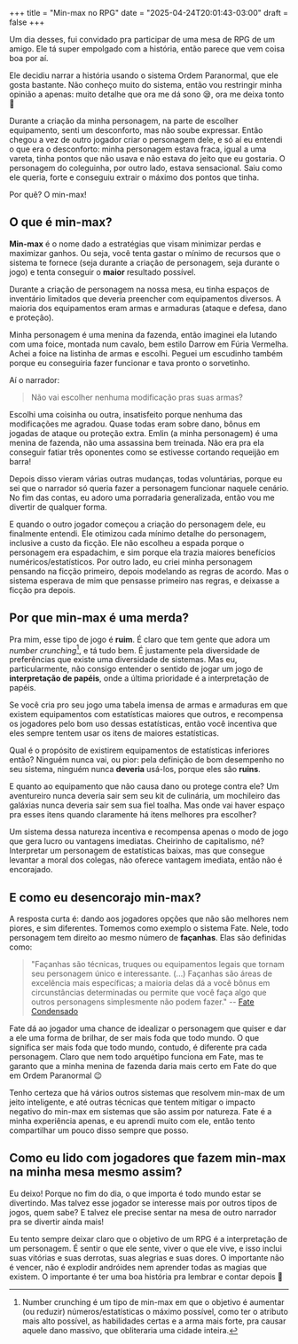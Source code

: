 +++
title = "Min-max no RPG"
date = "2025-04-24T20:01:43-03:00"
draft = false
+++

Um dia desses, fui convidado pra participar de uma mesa de RPG de um amigo. Ele tá super empolgado com a história, então parece que vem coisa boa por aí.

Ele decidiu narrar a história usando o sistema Ordem Paranormal, que ele gosta bastante. Não conheço muito do sistema, então vou restringir minha opinião a apenas: muito detalhe que ora me dá sono :sleepy:, ora me deixa tonto :dizzy:

Durante a criação da minha personagem, na parte de escolher equipamento, senti um desconforto, mas não soube expressar. Então chegou a vez de outro jogador criar o personagem dele, e só aí eu entendi o que era o desconforto: minha personagem estava fraca, igual a uma vareta, tinha pontos que não usava e não estava do jeito que eu gostaria. O personagem do coleguinha, por outro lado, estava sensacional. Saiu como ele queria, forte e conseguiu extrair o máximo dos pontos que tinha.

Por quê? O min-max!

## O que é min-max?

**Min-max** é o nome dado a estratégias que visam minimizar perdas e maximizar ganhos. Ou seja, você tenta gastar o mínimo de recursos que o sistema te fornece (seja durante a criação de personagem, seja durante o jogo) e tenta conseguir o **maior** resultado possível.

Durante a criação de personagem na nossa mesa, eu tinha espaços de inventário limitados que deveria preencher com equipamentos diversos. A maioria dos equipamentos eram armas e armaduras (ataque e defesa, dano e proteção).

Minha personagem é uma menina da fazenda, então imaginei ela lutando com uma foice, montada num cavalo, bem estilo Darrow em Fúria Vermelha. Achei a foice na listinha de armas e escolhi. Peguei um escudinho também porque eu conseguiria fazer funcionar e tava pronto o sorvetinho.

Aí o narrador:

> Não vai escolher nenhuma modificação pras suas armas?

Escolhi uma coisinha ou outra, insatisfeito porque nenhuma das modificações me agradou. Quase todas eram sobre dano, bônus em jogadas de ataque ou proteção extra. Emlin (a minha personagem) é uma menina de fazenda, não uma assassina bem treinada. Não era pra ela conseguir fatiar três oponentes como se estivesse cortando requeijão em barra!

Depois disso vieram várias outras mudanças, todas voluntárias, porque eu sei que o narrador só queria fazer a personagem funcionar naquele cenário. No fim das contas, eu adoro uma porradaria generalizada, então vou me divertir de qualquer forma.

E quando o outro jogador começou a criação do personagem dele, eu finalmente entendi. Ele otimizou cada mínimo detalhe do personagem, inclusive a custo da ficção. Ele não escolheu a espada porque o personagem era espadachim, e sim porque ela trazia maiores benefícios numéricos/estatísticos. Por outro lado, eu criei minha personagem pensando na ficção primeiro, depois modelando as regras de acordo. Mas o sistema esperava de mim que pensasse primeiro nas regras, e deixasse a ficção pra depois.

## Por que min-max é uma merda?

Pra mim, esse tipo de jogo é **ruim**. É claro que tem gente que adora um *number crunching*[^1], e tá tudo bem. É justamente pela diversidade de preferências que existe uma diversidade de sistemas. Mas eu, particularmente, não consigo entender o sentido de jogar um jogo de **interpretação de papéis**, onde a última prioridade é a interpretação de papéis.

Se você cria pro seu jogo uma tabela imensa de armas e armaduras em que existem equipamentos com estatísticas maiores que outros, e recompensa os jogadores pelo bom uso dessas estatísticas, então você incentiva que eles sempre tentem usar os itens de maiores estatísticas.

Qual é o propósito de existirem equipamentos de estatísticas inferiores então? Ninguém nunca vai, ou pior: pela definição de bom desempenho no seu sistema, ninguém nunca **deveria** usá-los, porque eles são **ruins**.

E quanto ao equipamento que não causa dano ou protege contra ele? Um aventureiro nunca deveria sair sem seu kit de culinária, um mochileiro das galáxias nunca deveria sair sem sua fiel toalha. Mas onde vai haver espaço pra esses itens quando claramente há itens melhores pra escolher?

Um sistema dessa natureza incentiva e recompensa apenas o modo de jogo que gera lucro ou vantagens imediatas. Cheirinho de capitalismo, né? Interpretar um personagem de estatísticas baixas, mas que consegue levantar a moral dos colegas, não oferece vantagem imediata, então não é encorajado.

## E como eu desencorajo min-max?

A resposta curta é: dando aos jogadores opções que não são melhores nem piores, e sim diferentes. Tomemos como exemplo o sistema Fate. Nele, todo personagem tem direito ao mesmo número de **façanhas**. Elas são definidas como:

> "Façanhas são técnicas, truques ou equipamentos legais que tornam seu personagem único e interessante. (...) Façanhas são áreas de excelência mais específicas; a maioria delas dá a você bônus em circunstâncias determinadas ou permite que você faça algo que outros personagens simplesmente não podem fazer." -- [Fate Condensado](https://fatesrdbrasil.gitlab.io/fate-srd-brasil/fate-condensado/comecando/#fa%C3%A7anhas)

Fate dá ao jogador uma chance de idealizar o personagem que quiser e dar a ele uma forma de brilhar, de ser mais foda que todo mundo. O que significa ser mais foda que todo mundo, contudo, é diferente pra cada personagem. Claro que nem todo arquétipo funciona em Fate, mas te garanto que a minha menina de fazenda daria mais certo em Fate do que em Ordem Paranormal :wink:

Tenho certeza que há vários outros sistemas que resolvem min-max de um jeito inteligente, e até outras técnicas que tentem mitigar o impacto negativo do min-max em sistemas que são assim por natureza. Fate é a minha experiência apenas, e eu aprendi muito com ele, então tento compartilhar um pouco disso sempre que posso.

## Como eu lido com jogadores que fazem min-max na minha mesa mesmo assim?

Eu deixo! Porque no fim do dia, o que importa é todo mundo estar se divertindo. Mas talvez esse jogador se interesse mais por outros tipos de jogos, quem sabe? E talvez ele precise sentar na mesa de outro narrador pra se divertir ainda mais!

Eu tento sempre deixar claro que o objetivo de um RPG é a interpretação de um personagem. É sentir o que ele sente, viver o que ele vive, e isso inclui suas vitórias e suas derrotas, suas alegrias e suas dores. O importante não é vencer, não é explodir andróides nem aprender todas as magias que existem. O importante é ter uma boa história pra lembrar e contar depois :kiss:

[^1]: Number crunching é um tipo de min-max em que o objetivo é aumentar (ou reduzir) números/estatísticas o máximo possível, como ter o atributo mais alto possível, as habilidades certas e a arma mais forte, pra causar aquele dano massivo, que obliteraria uma cidade inteira.
